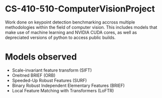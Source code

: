 # CS-410-510-ComputerVisionProject
Work done on keypoint detection benchmarking accross multiple methodologies within the field of computer vision. This includes models that make use of machine learning and NVIDIA CUDA cores, as well as depreciated versions of python to access public builds.

# Models observed
- Scale-invariant feature transform (SIFT)
- Oreitned BRIEF (ORB)
- Speeded-Up Robust Features (SURF)
- Binary Robust Independent Elementary Features (BRIEF)
- Local Feature Matching with Transformers (LoFTR)

#
